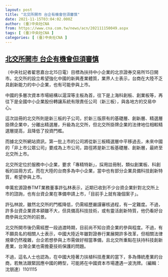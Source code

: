 ```yaml
---
layout: post
title: "北交所開市 台企有機會但須審慎"
date: 2021-11-15T03:04:02.000Z
author: (臺)中央社CNA
from: https://www.cna.com.tw/news/acn/202111150049.aspx
tags: [ (臺)中央社CNA ]
categories: [ (臺)中央社CNA ]
---
```

<!--1636945442000-->
[北交所開市 台企有機會但須審慎](https://www.cna.com.tw/news/acn/202111150049.aspx)
------

<div>
<div></div><div><p>（中央社記者翟思嘉台北15日電）目標為扶持中小企業的北京證券交易所15日開市。北交所的設立希望強化中國的新興產業體質，業界人士表示，台商在大陸不乏具創新能力的中小企業，也有可能參與上市。</p><p>中國的多層次資本市場結構以滬深等主板為首，往下是上海科創板、創業板等，再往下是全國中小企業股份轉讓系統有限責任公司（新三板），與各地方的交易中心。</p><p>這次註冊的北交所則是新三板的子公司，於新三版原有的基礎層、創新層、精選層掛牌企業中，分離出精選層，升級為北交所，但北交所掛牌企業的法律地位相較精選層提高，且降低了投資門檻。</p><p>而據北交所網站資訊，第一批上市的公司將從新三板精選層中平移過去，未來中國的「非上市公眾公司」要成為上市公司，路徑將是新三板基礎層、創新層，最終至北交所上市。</p><p>北交所定位於服務中小企業，要求「專精特新」，採用註冊制，類似創業板、科創板的註冊方式，而在大陸的台商多為中小企業，當中也有部分企業具備科技創新特質，希望參與上市。</p><p>申萬宏源證券TMT業務董事許弘林表示，近期已收到不少台資企業針對北交所上市的諮詢，也有台資企業在準備申請上市，「目前手上就有幾個案子」。</p><p>許弘林說，雖然北交所的門檻降低，仍需經歷嚴謹審核過程，有一定難度。不過，許多台資企業資本額雖不大，但具備高科技技術，或有靈活創新特質，他仍看好台商參與北交所的前景。</p><p>北交所開市後仍需經歷一段過渡時期，目前尚不知台資企業的參與程度。不過，有不願具名的相關人士表示，中國大陸近年雖對證券行業展開許多改革，但相關法律規章仍然複雜，台企若想參與上市需做好相當準備，且北交所重點在扶持科技創新產業，台灣企業也需擔憂技術保護的問題。</p><p>不過，這名人士也認為，在中國大陸著力扶植科技產業的當下，多為傳統產業的台商，若無法跟緊因應中國的轉型，可能將在中國資本市場遭遇一波洗牌。（編輯：沈朋達）1101115</p></div>
</div>
